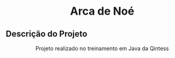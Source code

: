
<h1 align="center">Arca de Noé</h1>

## Descrição do Projeto
<p align="center">Projeto realizado no treinamento em Java da Qintess</p>
